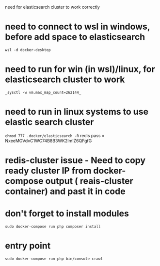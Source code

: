 need for elasticsearch cluster to work correctly

# need to connect to wsl in windows, before add space to elasticsearch
`wsl -d docker-desktop`

# need to run for win (in wsl)/linux, for elasticsearch cluster to work
`_sysctl -w vm.max_map_count=262144_`

# need to run in linux systems to use elastic search cluster
`chmod 777 .docker/elasticsearch -R`
redis pass = NxeeMOVdvC1WC74B8B3WK2ImIZ6QFgfG

# redis-cluster issue - Need to copy ready cluster IP from docker-compose output ( reais-cluster container) and past it in code

# don't forget to install modules
`sudo docker-compose run php composer install`

# entry point
`sudo docker-compose run php bin/console crawl`
